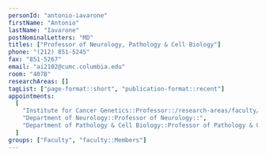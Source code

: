 ```yaml
---
personId: "antonio-iavarone"
firstName: "Antonio"
lastName: "Iavarone"
postNominalLetters: "MD"
titles: ["Professor of Neurology, Pathology & Cell Biology"]
phone: "(212) 851-5245"
fax: "851-5267"
email: "ai2102@cumc.columbia.edu"
room: "407B"
researchAreas: []
tagList: ["page-format::short", "publication-format::recent"]
appointments:
  [
    "Institute for Cancer Genetics::Professor::/research-areas/faculty/antonio-iavarone",
    "Department of Neurology::Professor of Neurology::",
    "Department of Pathology & Cell Biology::Professor of Pathology & Cell Biology::https://www.pathology.columbia.edu/profile/antonio-iavarone-md",
  ]
groups: ["Faculty", "faculty::Members"]
---
```

